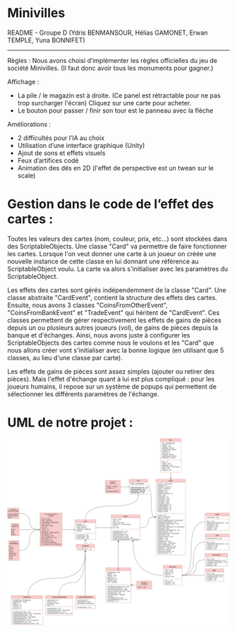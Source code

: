 # Minivilles
 
README - Groupe D
(Ydris BENMANSOUR, Hélias GAMONET, Erwan TEMPLE, Yuna BONNIFET)
_________________________________________________________________
 
Règles : 
Nous avons choisi d’implémenter les règles officielles du jeu de société Minivilles. (Il faut donc avoir tous les monuments pour gagner.) 

Affichage :
- La pile / le magazin est à droite. (Ce panel est rétractable pour ne pas trop surcharger l'écran) Cliquez sur une carte pour acheter.
- Le bouton pour passer / finir son tour est le panneau avec la flèche
 
Améliorations : 
- 2 difficultés pour l’IA au choix
- Utilisation d’une interface graphique (Unity)
- Ajout de sons et effets visuels
- Feux d’artifices codé
- Animation des dés en 2D (l'effet de perspective est un twean sur le scale)

# Gestion dans le code de l’effet des cartes :
Toutes les valeurs des cartes (nom, couleur, prix, etc...) sont stockées dans des ScriptableObjects.
Une classe "Card" va permettre de faire fonctionner les cartes. Lorsque l'on veut donner une carte à un joueur on créée une nouvelle instance de cette classe en lui
donnant une référence au ScriptableObject voulu.
La carte va alors s'initialiser avec les paramètres du ScriptableObject.

Les effets des cartes sont gérés indépendemment de la classe "Card". Une classe abstraite "CardEvent", contient la structure des effets des cartes.
Ensuite, nous avons 3 classes "CoinsFromOtherEvent", "CoinsFromBankEvent" et "TradeEvent" qui héritent de "CardEvent". Ces classes permettent de gérer respectivement 
les effets de gains de pièces depuis un ou plusieurs autres joueurs (vol), de gains de pièces depuis la banque et d'échanges.
Ainsi, nous avons juste à configurer les ScriptableObjects des cartes comme nous le voulons et les "Card" que nous allons créer vont s'initialiser avec la bonne logique
(en utilisant que 5 classes, au lieu d'une classe par carte).

Les effets de gains de pièces sont assez simples (ajouter ou retirer des pièces). Mais l'effet d'échange quant à lui est plus compliqué : 
pour les joueurs humains, il repose sur un système de popups qui permettent de sélectionner les différents paramètres de l'échange.

# UML de notre projet :

![UML-Miniville](/UMLMiniville.png)
